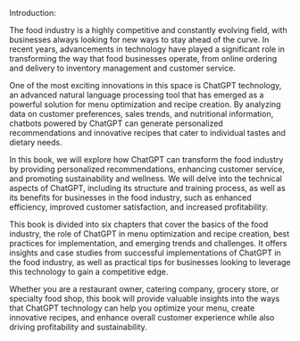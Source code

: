 Introduction:

The food industry is a highly competitive and constantly evolving field, with businesses always looking for new ways to stay ahead of the curve. In recent years, advancements in technology have played a significant role in transforming the way that food businesses operate, from online ordering and delivery to inventory management and customer service.

One of the most exciting innovations in this space is ChatGPT technology, an advanced natural language processing tool that has emerged as a powerful solution for menu optimization and recipe creation. By analyzing data on customer preferences, sales trends, and nutritional information, chatbots powered by ChatGPT can generate personalized recommendations and innovative recipes that cater to individual tastes and dietary needs.

In this book, we will explore how ChatGPT can transform the food industry by providing personalized recommendations, enhancing customer service, and promoting sustainability and wellness. We will delve into the technical aspects of ChatGPT, including its structure and training process, as well as its benefits for businesses in the food industry, such as enhanced efficiency, improved customer satisfaction, and increased profitability.

This book is divided into six chapters that cover the basics of the food industry, the role of ChatGPT in menu optimization and recipe creation, best practices for implementation, and emerging trends and challenges. It offers insights and case studies from successful implementations of ChatGPT in the food industry, as well as practical tips for businesses looking to leverage this technology to gain a competitive edge.

Whether you are a restaurant owner, catering company, grocery store, or specialty food shop, this book will provide valuable insights into the ways that ChatGPT technology can help you optimize your menu, create innovative recipes, and enhance overall customer experience while also driving profitability and sustainability.
